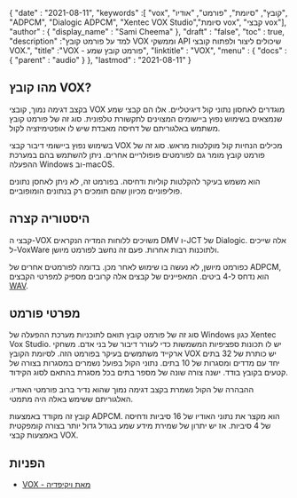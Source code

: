 {
  "date" : "2021-08-11",
  "keywords" :[ "vox", "קובץ", "סיומת", "פורמט", "אודיו", "ADPCM", "Dialogic ADPCM", "Xentec VOX Studio","סיומת vox", "קבצי vox"],
  "author" : {
    "display_name" : "Sami Cheema"
},
  "draft" : "false",
  "toc" : true,
  "description" :"למד על פורמט קובץ VOX וממשקי API שיכולים ליצור ולפתוח קובצי VOX.",
  "title" :"VOX - פורמט קובץ שמע",
  "linktitle" : "VOX",
  "menu" : {
    "docs" : {
      "parent" : "audio"
}
},
  "lastmod" : "2021-08-11"
}

## מהו קובץ VOX? ##

בקצב דגימה נמוך, קובצי VOX מוגדרים לאחסון נתוני קול דיגיטליים. אלו הם קבצי שמע שנמצאים בשימוש נפוץ ביישומים המצוינים לתקשורת טלפונית. סוג זה של פורמט קובץ משתמש באלגוריתם של דחיסה מאבדת שיש לו אופטימיזציה לקול.

בשימוש נפוץ ביישומי דיבור קבצי VOX מכילים הנחיות קול מוקלטות מראש. סוג זה של פורמט קובץ מומר גם לפורמטים פופולריים אחרים. ניתן להשתמש בהם במערכת ההפעלה Windows וב-macOS.

הוא משמש בעיקר להקלטות קוליות ודחיסה. בפורמט זה, לא ניתן לאחסן נתונים פוליפוניים מכיוון שהם תומכים רק בנתונים הומופוביים.



## היסטוריה קצרה ##

קבצי ה-VOX משויכים ללוחות המדיה הנקראים DMV ו-JCT של Dialogic. אלה שייכים ל-VoxWare ולתוכנות רבות אחרות. פעם זה נחשב לפורמט מיושן.

כפורמט מיושן, לא נעשה בו שימוש לאחר מכן. בדומה לפורמטים אחרים של ADPCM, הוא נדחס ל-4 ביטים. המאפיינים של קבצים אלה קרובים מספיק למפרטי הקבצים [WAV](/he/audio/wav/).


## מפרטי פורמט ##

סוג זה של פורמט קובץ תואם לתוכניות מערכת ההפעלה של Windows כגון Xentec Vox Studio. יש לו תכונות ספציפיות המשמשות כדי לעורר דיבור של בני אדם. משחקי ארקייד משתמשים בעיקר בפורמט הזה. לסיומת הקובץ VOX יש כותרת של 32 בתים יחד עם מדדים ומסגרות של 10 בתים. נתוני הקול בפועל נשמרים במסגרות בצורה של קטעים בקובץ בודד. ישנה צורה שונה של מספר בתים בכל מסגרת בהתאם לסוג הקידוד.

ההבהרה של הקול נשמרת בקצב דגימה נמוך שהוא נדיר ברוב פורמטי האודיו. האלגוריתם ששימש באלה היה מתמטי.

קובץ זה מקודד באמצעות ADPCM. הוא מקצר את נתוני האודיו של 16 סיביות ודחיסה של 4 סיביות. אז יש יתרון של שמירת מידע שמע בגודל גדול יותר בצורה קומפקטית באמצעות קבצי VOX.


## הפניות ##

* [VOX - מאת ויקיפדיה](https://en.wikipedia.org/wiki/Dialogic_ADPCM)

